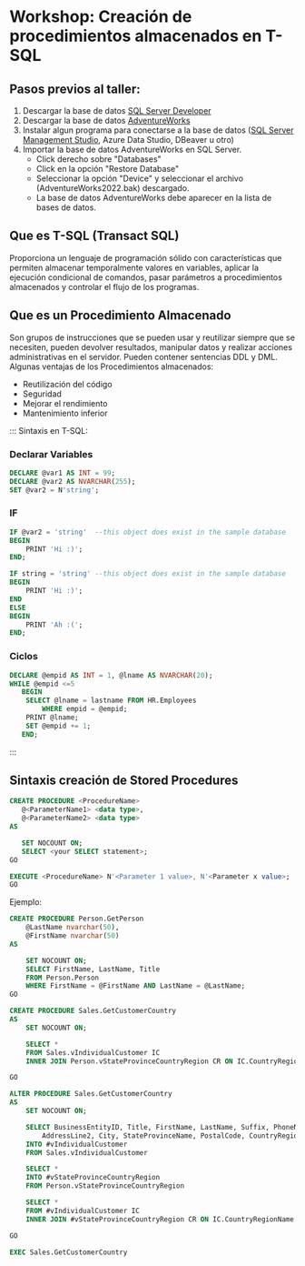 # Workshop: Creación de procedimientos almacenados en T-SQL

## Pasos previos al taller:
1. Descargar la base de datos [SQL Server Developer](https://www.microsoft.com/es-es/sql-server/sql-server-downloads)
2. Descargar la base de datos [AdventureWorks](https://learn.microsoft.com/es-es/sql/samples/adventureworks-install-configure?view=sql-server-ver16&tabs=ssms)
3. Instalar algun programa para conectarse a la base de datos ([SQL Server Management Studio](https://learn.microsoft.com/es-es/sql/ssms/download-sql-server-management-studio-ssms?view=sql-server-ver16), Azure Data Studio, DBeaver u otro)
4. Importar la base de datos AdventureWorks en SQL Server.
    - Click derecho sobre "Databases"
    - Click en la opción "Restore Database"
    - Seleccionar la opción "Device" y seleccionar el archivo (AdventureWorks2022.bak) descargado.
    - La base de datos AdventureWorks debe aparecer en la lista de bases de datos.


## Que es T-SQL (Transact SQL)
Proporciona un lenguaje de programación sólido con características que permiten almacenar temporalmente valores en variables, aplicar la ejecución condicional de comandos, pasar parámetros a procedimientos almacenados y controlar el flujo de los programas.


## Que es un Procedimiento Almacenado
Son grupos de instrucciones que se pueden usar y reutilizar siempre que se necesiten, pueden devolver resultados, manipular datos y realizar acciones administrativas en el servidor. 
Pueden contener sentencias DDL y DML.
Algunas ventajas de los Procedimientos almacenados:
- Reutilización del código
- Seguridad
- Mejorar el rendimiento
- Mantenimiento inferior

::: Sintaxis en T-SQL:
### Declarar Variables
```sql
DECLARE @var1 AS INT = 99;
DECLARE @var2 AS NVARCHAR(255);
SET @var2 = N'string';
```

### IF
```sql
IF @var2 = 'string'  --this object does exist in the sample database
BEGIN
    PRINT 'Hi :)';
END;

IF string = 'string' --this object does exist in the sample database
BEGIN
    PRINT 'Hi :)';
END
ELSE
BEGIN
    PRINT 'Ah :(';
END;
```

### Ciclos
```sql
DECLARE @empid AS INT = 1, @lname AS NVARCHAR(20);
WHILE @empid <=5
   BEGIN
	SELECT @lname = lastname FROM HR.Employees
		WHERE empid = @empid;
	PRINT @lname;
	SET @empid += 1;
   END;
```
:::

## Sintaxis creación de Stored Procedures
```sql
CREATE PROCEDURE <ProcedureName>
   @<ParameterName1> <data type>,
   @<ParameterName2> <data type>
AS   

   SET NOCOUNT ON;
   SELECT <your SELECT statement>;
GO

EXECUTE <ProcedureName> N'<Parameter 1 value>, N'<Parameter x value>;  
GO
```

Ejemplo:
```sql
CREATE PROCEDURE Person.GetPerson
    @LastName nvarchar(50),
    @FirstName nvarchar(50)
AS   

    SET NOCOUNT ON;
    SELECT FirstName, LastName, Title
    FROM Person.Person
    WHERE FirstName = @FirstName AND LastName = @LastName;
GO
```

```sql
CREATE PROCEDURE Sales.GetCustomerCountry
AS   
	SET NOCOUNT ON;

	SELECT *
	FROM Sales.vIndividualCustomer IC
	INNER JOIN Person.vStateProvinceCountryRegion CR ON IC.CountryRegionName = CR.CountryRegionName

GO

ALTER PROCEDURE Sales.GetCustomerCountry
AS   
	SET NOCOUNT ON;

	SELECT BusinessEntityID, Title, FirstName, LastName, Suffix, PhoneNumber, PhoneNumberType, EmailAddress, EmailPromotion, AddressType, AddressLine1,
		AddressLine2, City, StateProvinceName, PostalCode, CountryRegionName
	INTO #vIndividualCustomer
	FROM Sales.vIndividualCustomer 

	SELECT *
	INTO #vStateProvinceCountryRegion
	FROM Person.vStateProvinceCountryRegion

	SELECT *
	FROM #vIndividualCustomer IC
	INNER JOIN #vStateProvinceCountryRegion CR ON IC.CountryRegionName = CR.CountryRegionName;

GO

EXEC Sales.GetCustomerCountry
```


